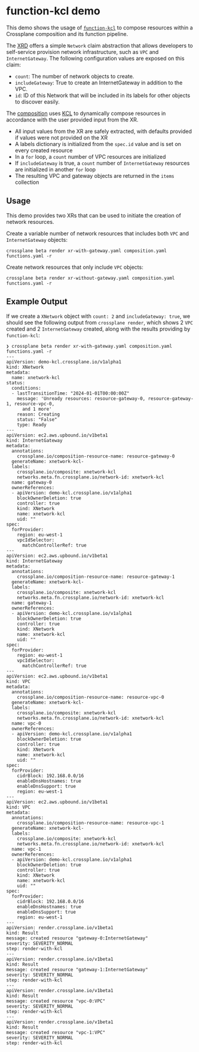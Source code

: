 # function-kcl demo

This demo shows the usage of
[`function-kcl`](https://github.com/crossplane-contrib/function-kcl) to compose
resources within a Crossplane composition and its function pipeline.

The [XRD](definition.yaml) offers a simple `Network` claim abstraction that
allows developers to self-service provision network infrastructure, such as
`VPC` and `InternetGateway`. The following configuration values are exposed on
this claim:

* `count`: The number of network objects to create.
* `includeGateway`: True to create an InternetGateway in addition to the VPC.
* `id`: ID of this Network that will be included in its labels for other objects
  to discover easily.

The [composition](./composition.yaml) uses [KCL](https://kcl-lang.io/) to
dynamically compose resources in accordance with the user provided input from
the XR.

* All input values from the XR are safely extracted, with defaults provided if
  values were not provided on the XR
* A labels dictionary is initialized from the `spec.id` value and is set on
  every created resource
* In a `for` loop, a `count` number of VPC resources are initialized
* If `includeGateway` is true, a `count` number of `InternetGateway` resources
  are initialized in another `for` loop
* The resulting VPC and gateway objects are returned in the `items` collection

## Usage

This demo provides two XRs that can be used to initiate the creation of network
resources.

Create a variable number of network resources that includes both `VPC` and
`InternetGateway` objects:

```console
crossplane beta render xr-with-gateway.yaml composition.yaml functions.yaml -r
```

Create network resources that only include `VPC` objects:

```console
crossplane beta render xr-without-gateway.yaml composition.yaml functions.yaml -r
```

## Example Output

If we create a `XNetwork` object with `count: 2` and `includeGateway: true`, we
should see the following output from `crossplane render`, which shows 2 `VPC`
created and 2 `InternetGateway` created, along with the results providing by
`function-kcl`:

```console
❯ crossplane beta render xr-with-gateway.yaml composition.yaml functions.yaml -r
---
apiVersion: demo-kcl.crossplane.io/v1alpha1
kind: XNetwork
metadata:
  name: xnetwork-kcl
status:
  conditions:
  - lastTransitionTime: "2024-01-01T00:00:00Z"
    message: 'Unready resources: resource-gateway-0, resource-gateway-1, resource-vpc-0,
      and 1 more'
    reason: Creating
    status: "False"
    type: Ready
---
apiVersion: ec2.aws.upbound.io/v1beta1
kind: InternetGateway
metadata:
  annotations:
    crossplane.io/composition-resource-name: resource-gateway-0
  generateName: xnetwork-kcl-
  labels:
    crossplane.io/composite: xnetwork-kcl
    networks.meta.fn.crossplane.io/network-id: xnetwork-kcl
  name: gateway-0
  ownerReferences:
  - apiVersion: demo-kcl.crossplane.io/v1alpha1
    blockOwnerDeletion: true
    controller: true
    kind: XNetwork
    name: xnetwork-kcl
    uid: ""
spec:
  forProvider:
    region: eu-west-1
    vpcIdSelector:
      matchControllerRef: true
---
apiVersion: ec2.aws.upbound.io/v1beta1
kind: InternetGateway
metadata:
  annotations:
    crossplane.io/composition-resource-name: resource-gateway-1
  generateName: xnetwork-kcl-
  labels:
    crossplane.io/composite: xnetwork-kcl
    networks.meta.fn.crossplane.io/network-id: xnetwork-kcl
  name: gateway-1
  ownerReferences:
  - apiVersion: demo-kcl.crossplane.io/v1alpha1
    blockOwnerDeletion: true
    controller: true
    kind: XNetwork
    name: xnetwork-kcl
    uid: ""
spec:
  forProvider:
    region: eu-west-1
    vpcIdSelector:
      matchControllerRef: true
---
apiVersion: ec2.aws.upbound.io/v1beta1
kind: VPC
metadata:
  annotations:
    crossplane.io/composition-resource-name: resource-vpc-0
  generateName: xnetwork-kcl-
  labels:
    crossplane.io/composite: xnetwork-kcl
    networks.meta.fn.crossplane.io/network-id: xnetwork-kcl
  name: vpc-0
  ownerReferences:
  - apiVersion: demo-kcl.crossplane.io/v1alpha1
    blockOwnerDeletion: true
    controller: true
    kind: XNetwork
    name: xnetwork-kcl
    uid: ""
spec:
  forProvider:
    cidrBlock: 192.168.0.0/16
    enableDnsHostnames: true
    enableDnsSupport: true
    region: eu-west-1
---
apiVersion: ec2.aws.upbound.io/v1beta1
kind: VPC
metadata:
  annotations:
    crossplane.io/composition-resource-name: resource-vpc-1
  generateName: xnetwork-kcl-
  labels:
    crossplane.io/composite: xnetwork-kcl
    networks.meta.fn.crossplane.io/network-id: xnetwork-kcl
  name: vpc-1
  ownerReferences:
  - apiVersion: demo-kcl.crossplane.io/v1alpha1
    blockOwnerDeletion: true
    controller: true
    kind: XNetwork
    name: xnetwork-kcl
    uid: ""
spec:
  forProvider:
    cidrBlock: 192.168.0.0/16
    enableDnsHostnames: true
    enableDnsSupport: true
    region: eu-west-1
---
apiVersion: render.crossplane.io/v1beta1
kind: Result
message: created resource "gateway-0:InternetGateway"
severity: SEVERITY_NORMAL
step: render-with-kcl
---
apiVersion: render.crossplane.io/v1beta1
kind: Result
message: created resource "gateway-1:InternetGateway"
severity: SEVERITY_NORMAL
step: render-with-kcl
---
apiVersion: render.crossplane.io/v1beta1
kind: Result
message: created resource "vpc-0:VPC"
severity: SEVERITY_NORMAL
step: render-with-kcl
---
apiVersion: render.crossplane.io/v1beta1
kind: Result
message: created resource "vpc-1:VPC"
severity: SEVERITY_NORMAL
step: render-with-kcl
```